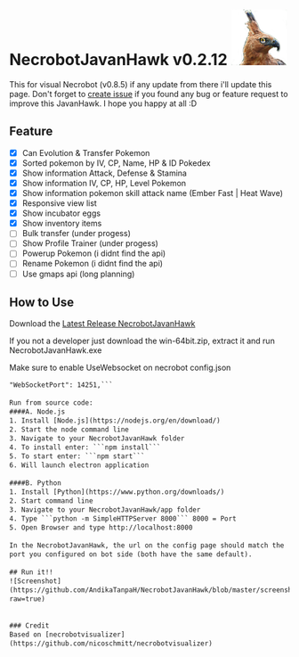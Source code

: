 # NecrobotJavanHawk v0.2.12  ![Screenshot](https://github.com/AndikaTanpaH/NecrobotJavanHawk/blob/master/build/javanhawkcolor.png?raw=true) 
This for visual Necrobot (v0.8.5) if any update from there i'll update this page. Don't forget to [create issue](https://github.com/AndikaTanpaH/NecrobotJavanHawk/issues) if you found any bug or feature request to improve this JavanHawk. I hope you happy at all :D

## Feature
- [x] Can Evolution & Transfer Pokemon
- [x] Sorted pokemon by IV, CP, Name, HP & ID Pokedex
- [x] Show information Attack, Defense & Stamina
- [x] Show information IV, CP, HP, Level Pokemon
- [x] Show information pokemon skill attack name (Ember Fast | Heat Wave)
- [x] Responsive view list
- [x] Show incubator eggs
- [x] Show inventory items
- [ ] Bulk transfer (under progess)
- [ ] Show Profile Trainer (under progess)
- [ ] Powerup Pokemon (i didnt find the api)
- [ ] Rename Pokemon (i didnt find the api)
- [ ] Use gmaps api (long planning)

## How to Use
Download the [Latest Release NecrobotJavanHawk](https://github.com/AndikaTanpaH/NecrobotJavanHawk/releases)

If you not a developer just download the win-64bit.zip, extract it and run NecrobotJavanHawk.exe

Make sure to enable UseWebsocket on necrobot config.json
```"UseWebsocket": true,
"WebSocketPort": 14251,```

Run from source code:
####A. Node.js
1. Install [Node.js](https://nodejs.org/en/download/)
2. Start the node command line
3. Navigate to your NecrobotJavanHawk folder
4. To install enter: ```npm install```
5. To start enter: ```npm start```
6. Will launch electron application

####B. Python
1. Install [Python](https://www.python.org/downloads/)
2. Start command line
3. Navigate to your NecrobotJavanHawk/app folder
4. Type ```python -m SimpleHTTPServer 8000``` 8000 = Port
5. Open Browser and type http://localhost:8000

In the NecrobotJavanHawk, the url on the config page should match the port you configured on bot side (both have the same default).

## Run it!!
![Screenshot](https://github.com/AndikaTanpaH/NecrobotJavanHawk/blob/master/screenshot/viewpokemon.jpg?raw=true) 


### Credit
Based on [necrobotvisualizer](https://github.com/nicoschmitt/necrobotvisualizer)

